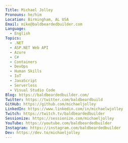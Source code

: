 ```yaml
---
Title: Michael Jolley
Pronouns: he/him
Location: Birmingham, AL USA
Email: mike@baldbeardedbuilder.com
Language:
  - English
Topics:
  - .NET
  - ASP.NET Web API
  - Azure
  - C#
  - Containers
  - DevOps
  - Human Skills
  - IoT
  - JavaScript
  - Serverless
  - Visual Studio Code
Blog: https://baldbeardedbuilder.com/
Twitter: https://twitter.com/baldbeardbuild
GitHub: https://github.com/michaeljolley
LinkedIn: https://www.linkedin.com/in/michaelwjolley
Twitch: https://twitch.tv/baldbeardedbuilder
Sessionize: https://sessionize.com/michaeljolley
YouTube: https://youtube.com/baldbeardedbuilder
Instagram: https://instagram.com/baldbeardedbuilder
Dev: https://dev.to/michaeljolley
---
```


